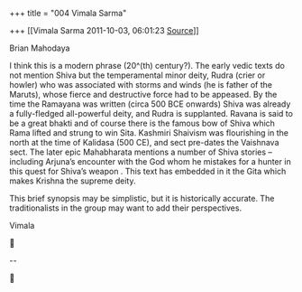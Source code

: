 +++
title = "004 Vimala Sarma"

+++
[[Vimala Sarma	2011-10-03, 06:01:23 [Source](https://groups.google.com/g/samskrita/c/GHJIrAK7zyk)]]



Brian Mahodaya

I think this is a modern phrase (20^(th) century?). The early vedic texts do not mention Shiva but the temperamental minor deity, Rudra (crier or howler) who was associated with storms and winds (he is father of the Maruts), whose fierce and destructive force had to be appeased.
By the time the Ramayana was written (circa 500 BCE onwards) Shiva was already a fully-fledged all-powerful deity, and Rudra is supplanted.
Ravana is said to be a great bhakti and of course there is the famous bow of Shiva which Rama lifted and strung to win Sita. Kashmiri Shaivism was flourishing in the north at the time of Kalidasa (500 CE), and sect pre-dates the Vaishnava sect. The later epic Mahabharata mentions a number of Shiva stories – including Arjuna’s encounter with the God whom he mistakes for a hunter in this quest for Shiva’s weapon . This text has embedded in it the Gita which makes Krishna the supreme deity.



This brief synopsis may be simplistic, but it is historically accurate.
The traditionalists in the group may want to add their perspectives.

Vimala



--  



